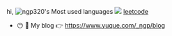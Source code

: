 hi, 
![ngp320's Most used languages](https://github-readme-stats.vercel.app/api/top-langs/?username=ngp320&layout=compact&hide_border=true&langs_count=7)
![](https://stats.justsong.cn/api/leetcode?username=ngp-x&cn=true) [leetcode](https://leetcode-cn.com/u/ngp-x/)
- :no_mouth: :panda_face: My blog 👉 https://www.yuque.com/_ngp/blog      

